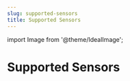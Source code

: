 ```yaml
---
slug: supported-sensors
title: Supported Sensors
---
```

import Image from '@theme/IdealImage';

# Supported Sensors
